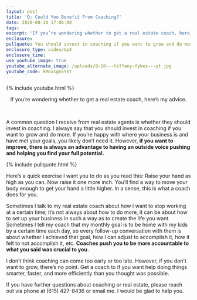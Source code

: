 ```yaml
---
layout: post
title: 'Q: Could You Benefit From Coaching?'
date: 2020-08-10 17:06:00
tags:
excerpt: 'If you’re wondering whether to get a real estate coach, here’s my advice.'
enclosure:
pullquote: You should invest in coaching if you want to grow and do more.
enclosure_type: video/mp4
enclosure_time:
use_youtube_image: true
youtube_alternate_image: /uploads/8-10---tiffany-fykes---yt.jpg
youtube_code: RMoxsg6SYkY
---
```


{% include youtube.html %}

<center>If you&rsquo;re wondering whether to get a real estate coach, here&rsquo;s my advice.</center>

&nbsp;

A common question I receive from real estate agents is whether they should invest in coaching. I always say that you should invest in coaching if you want to grow and do more. If you’re happy with where your business is and have met your goals, you likely don’t need it. However, **if you want to improve, there is always an advantage to having an outside voice pushing and helping you find your full potential.&nbsp;**

{% include pullquote.html %}

Here’s a quick exercise I want you to do as you read this: Raise your hand as high as you can. Now raise it one more inch. You’ll find a way to move your body enough to get your hand a little higher. In a sense, this is what a coach does for you.&nbsp;

Sometimes I talk to my real estate coach about how I want to stop working at a certain time; it’s not always about how to do more, it can be about how to set up your business in such a way as to create the life you want. Sometimes I tell my coach that my monthly goal is to be home with my kids by a certain time each day, so every follow-up conversation with them is about whether I achieved that goal, how I can adjust to accomplish it, how it felt to not accomplish it, etc. **Coaches push you to be more accountable to what you said was crucial to you.**

I don’t think coaching can come too early or too late. However, if you don’t want to grow, there’s no point. Get a coach to if you want help doing things smarter, faster, and more efficiently than you thought was possible.&nbsp;

If you have further questions about coaching or real estate, please reach out via phone at (615) 427-8436 or email me. I would be glad to help you.